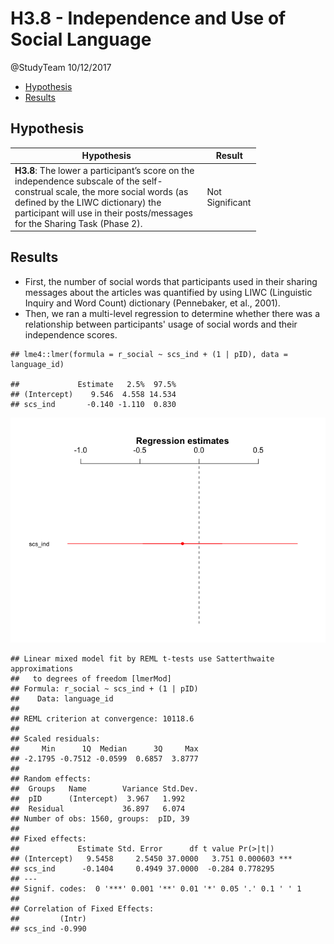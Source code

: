 H3.8 - Independence and Use of Social Language
================
@StudyTeam
10/12/2017

-   [Hypothesis](#hypothesis)
-   [Results](#results)

Hypothesis
----------

<table style="width:78%;">
<colgroup>
<col width="72%" />
<col width="5%" />
</colgroup>
<thead>
<tr class="header">
<th>Hypothesis</th>
<th>Result</th>
</tr>
</thead>
<tbody>
<tr class="odd">
<td><strong>H3.8</strong>: The lower a participant’s score on the independence subscale of the self-construal scale, the more social words (as defined by the LIWC dictionary) the participant will use in their posts/messages for the Sharing Task (Phase 2).</td>
<td>Not Significant</td>
</tr>
</tbody>
</table>

Results
-------

-   First, the number of social words that participants used in their sharing messages about the articles was quantified by using LIWC (Linguistic Inquiry and Word Count) dictionary (Pennebaker, et al., 2001).
-   Then, we ran a multi-level regression to determine whether there was a relationship between participants' usage of social words and their independence scores.

<!-- -->

    ## lme4::lmer(formula = r_social ~ scs_ind + (1 | pID), data = language_id)

    ##             Estimate   2.5%  97.5%
    ## (Intercept)    9.546  4.558 14.534
    ## scs_ind       -0.140 -1.110  0.830

![](H3.8_files/figure-markdown_github-ascii_identifiers/unnamed-chunk-7-1.png)

    ## Linear mixed model fit by REML t-tests use Satterthwaite approximations
    ##   to degrees of freedom [lmerMod]
    ## Formula: r_social ~ scs_ind + (1 | pID)
    ##    Data: language_id
    ## 
    ## REML criterion at convergence: 10118.6
    ## 
    ## Scaled residuals: 
    ##     Min      1Q  Median      3Q     Max 
    ## -2.1795 -0.7512 -0.0599  0.6857  3.8777 
    ## 
    ## Random effects:
    ##  Groups   Name        Variance Std.Dev.
    ##  pID      (Intercept)  3.967   1.992   
    ##  Residual             36.897   6.074   
    ## Number of obs: 1560, groups:  pID, 39
    ## 
    ## Fixed effects:
    ##             Estimate Std. Error      df t value Pr(>|t|)    
    ## (Intercept)   9.5458     2.5450 37.0000   3.751 0.000603 ***
    ## scs_ind      -0.1404     0.4949 37.0000  -0.284 0.778295    
    ## ---
    ## Signif. codes:  0 '***' 0.001 '**' 0.01 '*' 0.05 '.' 0.1 ' ' 1
    ## 
    ## Correlation of Fixed Effects:
    ##         (Intr)
    ## scs_ind -0.990
